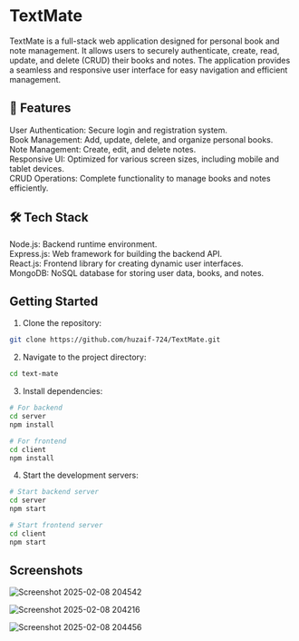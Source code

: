 # TextMate
TextMate is a full-stack web application designed for personal book and note management. It allows users to securely authenticate, create, read, update, and delete (CRUD) their books and notes. The application provides a seamless and responsive user interface for easy navigation and efficient management.


## 🚀 Features

User Authentication: Secure login and registration system. <br/>
Book Management: Add, update, delete, and organize personal books. <br/>
Note Management: Create, edit, and delete notes. <br/>
Responsive UI: Optimized for various screen sizes, including mobile and tablet devices. <br/>
CRUD Operations: Complete functionality to manage books and notes efficiently. <br/>

## 🛠️ Tech Stack
Node.js: Backend runtime environment. <br/>
Express.js: Web framework for building the backend API. <br/>
React.js: Frontend library for creating dynamic user interfaces. <br/>
MongoDB: NoSQL database for storing user data, books, and notes. <br/>

## Getting Started

1. Clone the repository:
```bash
git clone https://github.com/huzaif-724/TextMate.git
```

2. Navigate to the project directory:
```bash
cd text-mate
```

3. Install dependencies:
```bash
# For backend
cd server
npm install

# For frontend 
cd client
npm install
```

4. Start the development servers:
```bash
# Start backend server
cd server
npm start

# Start frontend server
cd client
npm start
```


## Screenshots 


![Screenshot 2025-02-08 204542](https://github.com/user-attachments/assets/38f8f9c2-8d95-43ce-b5bd-da6bf831ec32)

![Screenshot 2025-02-08 204216](https://github.com/user-attachments/assets/89696ad6-00ca-4d94-8bfe-e2faeb8fb9dc)

![Screenshot 2025-02-08 204456](https://github.com/user-attachments/assets/782fdcca-8263-4eb3-9231-b51327807ea5)

